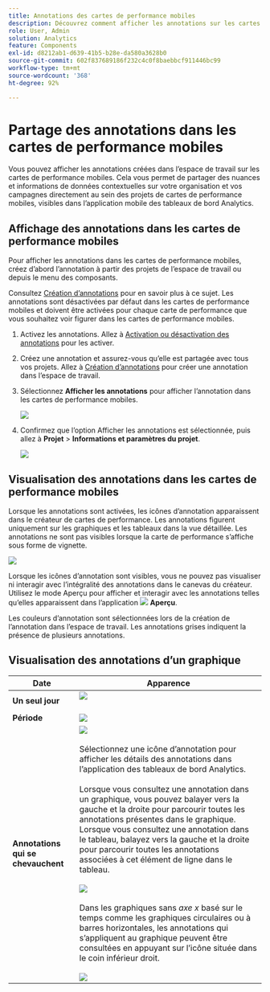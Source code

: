 ```yaml
---
title: Annotations des cartes de performance mobiles
description: Découvrez comment afficher les annotations sur les cartes de performance mobiles.
role: User, Admin
solution: Analytics
feature: Components
exl-id: d8212ab1-d639-41b5-b28e-da580a3628b0
source-git-commit: 602f837689186f232c4c0f8baebbcf911446bc99
workflow-type: tm+mt
source-wordcount: '368'
ht-degree: 92%

---
```



# Partage des annotations dans les cartes de performance mobiles

Vous pouvez afficher les annotations créées dans l’espace de travail sur les cartes de performance mobiles. Cela vous permet de partager des nuances et informations de données contextuelles sur votre organisation et vos campagnes directement au sein des projets de cartes de performance mobiles, visibles dans l’application mobile des tableaux de bord Analytics.

## Affichage des annotations dans les cartes de performance mobiles

Pour afficher les annotations dans les cartes de performance mobiles, créez d’abord l’annotation à partir des projets de l’espace de travail ou depuis le menu des composants.

Consultez [Création d’annotations](create-annotations.md) pour en savoir plus à ce sujet. Les annotations sont désactivées par défaut dans les cartes de performance mobiles et doivent être activées pour chaque carte de performance que vous souhaitez voir figurer dans les cartes de performance mobiles.

1. Activez les annotations. Allez à [Activation ou désactivation des annotations](overview.md#annotations-on-off) pour les activer.

1. Créez une annotation et assurez-vous qu’elle est partagée avec tous vos projets. Allez à [Création d’annotations](create-annotations.md) pour créer une annotation dans l’espace de travail.

1. Sélectionnez **Afficher les annotations** pour afficher l’annotation dans les cartes de performance mobiles.

   ![](assets/show-annotations.png)

1. Confirmez que l’option Afficher les annotations est sélectionnée, puis allez à **Projet** > **Informations et paramètres du projet**.

   ![](assets/project-info-settings.png)

## Visualisation des annotations dans les cartes de performance mobiles

Lorsque les annotations sont activées, les icônes d’annotation apparaissent dans le créateur de cartes de performance. Les annotations figurent uniquement sur les graphiques et les tableaux dans la vue détaillée. Les annotations ne sont pas visibles lorsque la carte de performance s’affiche sous forme de vignette.

![](assets/view-annotations.png)

Lorsque les icônes d’annotation sont visibles, vous ne pouvez pas visualiser ni interagir avec l’intégralité des annotations dans le canevas du créateur. Utilisez le mode Aperçu pour afficher et interagir avec les annotations telles qu’elles apparaissent dans l’application ![](https://spectrum.adobe.com/static/icons/workflow_18/Smock_Play_18_N.svg) **Aperçu**.

Les couleurs d’annotation sont sélectionnées lors de la création de l’annotation dans l’espace de travail. Les annotations grises indiquent la présence de plusieurs annotations.

## Visualisation des annotations d’un graphique

| Date | Apparence |
| --- | --- |
| **Un seul jour** | ![](assets/single-day-mobile-annotations.png)<br></br> |
| **Période** | ![](assets/date-range.png) |
| **Annotations qui se chevauchent** | ![](assets/overlapping-annotations.png)<br></br>Sélectionnez une icône d’annotation pour afficher les détails des annotations dans l’application des tableaux de bord Analytics. <br></br>Lorsque vous consultez une annotation dans un graphique, vous pouvez balayer vers la gauche et la droite pour parcourir toutes les annotations présentes dans le graphique. Lorsque vous consultez une annotation dans le tableau, balayez vers la gauche et la droite pour parcourir toutes les annotations associées à cet élément de ligne dans le tableau. <br></br>![](assets/swipe-multiple-annotations.png) <br></br>Dans les graphiques sans *axe x* basé sur le temps comme les graphiques circulaires ou à barres horizontales, les annotations qui s’appliquent au graphique peuvent être consultées en appuyant sur l’icône située dans le coin inférieur droit.<br></br> ![](assets/charts-without-timebase.png) |

